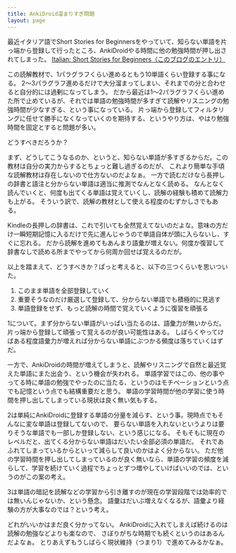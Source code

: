 ```yaml
---
title: AnkiDroid溜まりすぎ問題
layout: page
---
```

最近イタリア語でShort Stories for Beginnersをやっていて、知らない単語を片っ端から登録して行ったところ、AnkiDroidやる時間に他の勉強時間が押し出されてしまった。
[Italian: Short Stories for Beginners（このブログのエントリ）](https://karino2.github.io/2020/08/23/italian_sort_stories.html)

この読解教材で、1パラグラフくらい進めるともう10単語くらい登録する事になる。
2～3パラグラフ進めるだけで大分溜まってしまい、それまでの分と合わせると自分的には過剰になってしまう。
だから最近は1～2パラグラフくらい進めた所で止めているが、それでは単語の勉強時間が多すぎて読解やリスニングの勉強時間が少なすぎる、という事になっている。
片っ端から登録してフィルタリングに任せて勝手になくなっていくのを期待する、というやり方は、やはり勉強時間を固定とすると問題が多い。

どうすべきだろうか？

まず、どうしてこうなるのか、というと、知らない単語が多すぎるからだ。この教材は自分の実力からするとちょっと難し過ぎるのだが、
これより簡単な手頃な読解教材は存在しないので仕方ないのだよなぁ。
一方で読むだけなら長押しの辞書と語注と分からない単語は適当に推測でなんとなく読める。
なんとなく読んでいくと、何度も出てくる単語は覚えていくし、読解の経験も積めて読解力も上がる。
そういう訳で、読解の教材として使える程度のむずかしさでもある。

Kindleの長押しの辞書は、これで引いても全然覚えてないのだよな。意味の方だけ一瞬短期記憶に入るだけで先に進んじゃうので単語自体が頭に入らないし、すぐに忘れる。
だから読解を進めてもあんまり語彙が増えない。何度か復習して辞書なしで読める所までやってから何周か回せば覚えるのだが。

以上を踏まえて、どうすべきか？ぱっと考えると、以下の三つくらいを思いついた。

1. このまま単語を全部登録していく
2. 重要そうなのだけ厳選して登録して、分からない単語でも積極的に見逃す
3. 単語登録をせず、もっと読解の時間で覚えていくように復習を頑張る

1について。まず分からない単語がいっぱい当たるのは、語彙力が無いからだ。片っ端から登録して頑張って覚えるのが良い可能性はある。
しばらくやってけばある程度語彙力が増えれば分からない単語にぶつかる頻度は落ちていくはずだ。

一方で、AnkiDroidの時間が増えてしまうと、読解やリスニングで自然と最近覚えた単語にまた出会う、という機会が失われる。
単語学習ではこの、他の事やってる時に単語の勉強でやったのに当たる、というのはモチベーションという点でも記憶という点でも結構重要だと思う。
単語の学習時間が他の学習に使う時間を押し出してしまっている現状は良く無い気もする。

2は単純にAnkiDroidに登録する単語の分量を減らす、という事。現時点でもそんなに変な単語は登録してないので、
要らない単語を入れないというよりは要りそうな単語でも一部しか登録しない、という感じになる。
そもそもに現在のレベルだと、出てくる分からない単語はだいたい全部必須の単語だ。
それであふれてしまっているからといって減らして良いのかはよく分からない。
ただ他の学習時間を押し出してしまっているのが良く無いなら、単語の学習の頻度を減らして、学習を続けていく過程でちょっとずつ増やしていけばいいのでは、というのがこの案の考え。

3は単語の暗記を読解などの学習から引き離すのが現在の学習段階では効率的では無いんじゃないか、という懸念。
語彙はだいぶ増えなくなるが、語彙より経験の方が大事なのでは？という考え。

どれがいいかはまだ良く分かってない。
AnkiDroidに入れてしまえば続けるのは読解の勉強などよりも楽なので、
さぼりがちな時期でも続くというのはあるんだよなぁ。
とりあえずもうしばらく現状維持（つまり1）で進めてみるかなぁ。